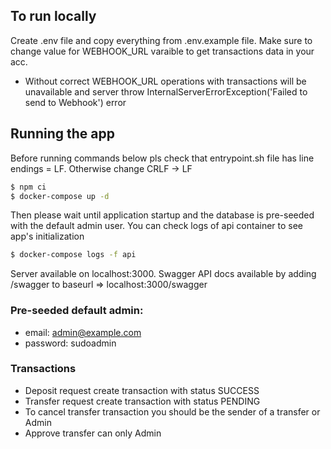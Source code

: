 ## To run locally

Create .env file and copy everything from .env.example file.
Make sure to change value for WEBHOOK_URL varaible to get transactions data in your acc.

- Without correct WEBHOOK_URL operations with transactions will be unavailable and server throw InternalServerErrorException('Failed to send to Webhook') error

## Running the app
Before running commands below pls check that entrypoint.sh file has line endings = LF. Otherwise change CRLF -> LF

```bash
$ npm ci
$ docker-compose up -d

```

Then please wait until application startup and the database is pre-seeded with the default admin user.
You can check logs of api container to see app's initialization

```bash
$ docker-compose logs -f api

```

Server available on localhost:3000.
Swagger API docs available by adding /swagger to baseurl => localhost:3000/swagger

### Pre-seeded default admin:

- email: admin@example.com
- password: sudoadmin

### Transactions

- Deposit request create transaction with status SUCCESS
- Transfer request create transaction with status PENDING
- To cancel transfer transaction you should be the sender of a transfer or Admin
- Approve transfer can only Admin
